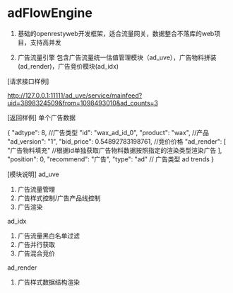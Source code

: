 # adFlowEngine
1. 基础的openrestyweb开发框架，适合流量网关，数据整合不落库的web项目，支持高并发

2. 广告流量引擎 包含广告流量统一估值管理模块（ad_uve），广告物料拼装(ad_render)，广告竞价模块(ad_idx)

[请求接口样例]

http://127.0.0.1:11111/ad_uve/service/mainfeed?uid=3898324509&from=1098493010&ad_counts=3

[返回样例]
单个广告数据

{
 "adtype": 8, //广告类型
 "id": "wax_ad_id_0",
 "product": "wax", //产品
 "ad_version": "1",
 "bid_price": 0.54892783198761, //竞价价格
 "ad_render": [
   "广告物料填充" //根据id单独获取广告物料数据按照指定的渲染类型渲染广告
                    ],
  "position": 0,
  "recommend": "广告",
  "type": "ad" // 广告类型 ad  trends
                }
                

[模块说明]
ad_uve
1. 广告流量管理
2. 广告样式控制/广告产品线控制
3. 广告渲染
 
ad_idx
1. 广告流量黑白名单过滤
2. 广告并行获取
3. 广告混合竞价

ad_render
1. 广告样式数据结构渲染

